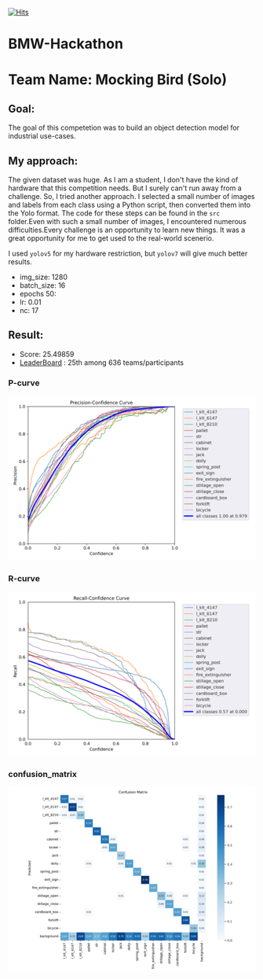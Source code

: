 [![Hits](https://hits.seeyoufarm.com/api/count/incr/badge.svg?url=https%3A%2F%2Fgithub.com%2FBakar31%2FBMW-Hackathon&count_bg=%2379C83D&title_bg=%23555555&icon=&icon_color=%23E7E7E7&title=hits&edge_flat=false)](https://hits.seeyoufarm.com)

# BMW-Hackathon

# Team Name: Mocking Bird (Solo)

## Goal:
The goal of this competetion was to build an object detection model for industrial use-cases. 

## My approach:
The given dataset was huge. As I am a student, I don't have the kind of hardware that this competition needs. But I surely can't run away from a challenge. So, I tried another approach. I selected a small number of images and labels from each class using a Python script, then converted them into the Yolo format. The code for these steps can be found in the `src` folder.Even with such a small number of images, I encountered numerous difficulties.Every challenge is an opportunity to learn new things. It was a great opportunity for me to get used to the real-world scenerio.

I used `yolov5` for my hardware restriction, but `yolov7` will give much better results.

- img_size: 1280 
- batch_size: 16 
- epochs 50:
- lr: 0.01
- nc: 17 

## Result:
 - Score: 25.49859 
 - [LeaderBoard](https://www.hackerearth.com/challenges/competitive/SORDI-ai-hackathon-2022/leaderboard/) : 25th among 636 teams/participants

### P-curve
 ![alt text](https://github.com/Bakar31/BMW-Hackathon/blob/master/P_curve.png)

 ### R-curve
 ![alt text](https://github.com/Bakar31/BMW-Hackathon/blob/master/R_curve.png)

 ### confusion_matrix
 ![alt text](https://github.com/Bakar31/BMW-Hackathon/blob/master/confusion_matrix.png)
